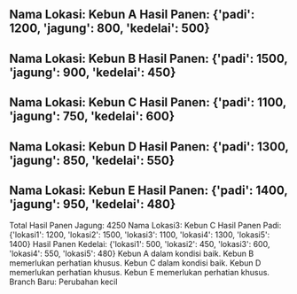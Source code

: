 Nama Lokasi: Kebun A
Hasil Panen: {'padi': 1200, 'jagung': 800, 'kedelai': 500}
------------------------------
Nama Lokasi: Kebun B
Hasil Panen: {'padi': 1500, 'jagung': 900, 'kedelai': 450}
------------------------------
Nama Lokasi: Kebun C
Hasil Panen: {'padi': 1100, 'jagung': 750, 'kedelai': 600}
------------------------------
Nama Lokasi: Kebun D
Hasil Panen: {'padi': 1300, 'jagung': 850, 'kedelai': 550}
------------------------------
Nama Lokasi: Kebun E
Hasil Panen: {'padi': 1400, 'jagung': 950, 'kedelai': 480}
------------------------------
Total Hasil Panen Jagung: 4250
Nama Lokasi3: Kebun C
Hasil Panen Padi: {'lokasi1': 1200, 'lokasi2': 1500, 'lokasi3': 1100, 'lokasi4': 1300, 'lokasi5': 1400}
Hasil Panen Kedelai: {'lokasi1': 500, 'lokasi2': 450, 'lokasi3': 600, 'lokasi4': 550, 'lokasi5': 480}
Kebun A dalam kondisi baik.
Kebun B memerlukan perhatian khusus.
Kebun C dalam kondisi baik.
Kebun D memerlukan perhatian khusus.
Kebun E memerlukan perhatian khusus.
Branch Baru: Perubahan kecil
